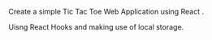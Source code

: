 Create a simple Tic Tac Toe Web Application using React .

Uisng React Hooks and making use of local storage.
